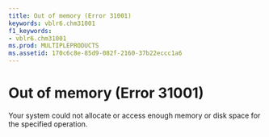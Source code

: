 ```yaml
---
title: Out of memory (Error 31001)
keywords: vblr6.chm31001
f1_keywords:
- vblr6.chm31001
ms.prod: MULTIPLEPRODUCTS
ms.assetid: 170c6c8e-85d9-082f-2160-37b22eccc1a6
---
```



# Out of memory (Error 31001)

Your system could not allocate or access enough memory or disk space for the specified operation.


